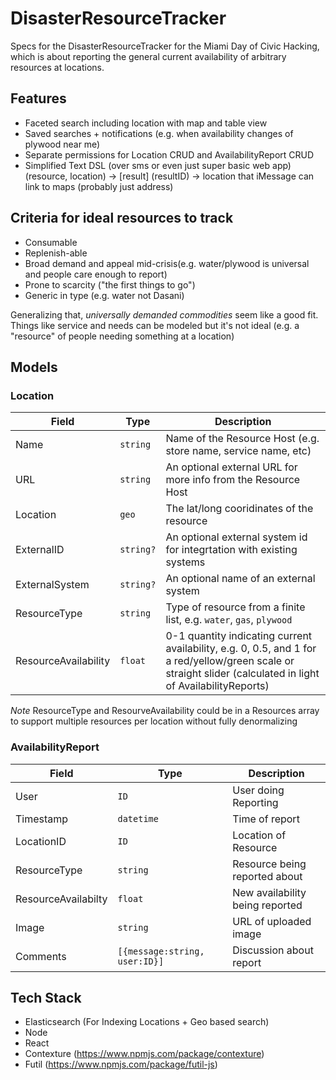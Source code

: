 # DisasterResourceTracker
Specs for the DisasterResourceTracker for the Miami Day of Civic Hacking, which is about reporting the general current availability of arbitrary resources at locations.

## Features
- Faceted search including location with map and table view
- Saved searches + notifications (e.g. when availability changes of plywood near me)
- Separate permissions for Location CRUD and AvailabilityReport CRUD
- Simplified Text DSL (over sms or even just super basic web app)
	(resource, location) -> [result]
	(resultID) -> location that iMessage can link to maps (probably just address)



## Criteria for ideal resources to track
- Consumable
- Replenish-able
- Broad demand and appeal mid-crisis(e.g. water/plywood is universal and people care enough to report)
- Prone to scarcity ("the first things to go")
- Generic in type (e.g. water not Dasani)

Generalizing that, *universally demanded commodities* seem like a good fit. Things like service and needs can be modeled but it's not ideal (e.g. a "resource" of people needing something at a location)


## Models

### Location
| Field | Type | Description |
| --- | -- | -- |
| Name | `string` | Name of the Resource Host (e.g. store name, service name, etc) |
| URL | `string` | An optional external URL for more info from the Resource Host |
| Location | `geo` | The lat/long cooridinates of the resource |
| ExternalID | `string?` | An optional external system id for integrtation with existing systems |
| ExternalSystem | `string?` | An optional name of an external system |
| ResourceType | `string` | Type of resource from a finite list, e.g. `water`, `gas`, `plywood` |
| ResourceAvailability | `float` | 0-1 quantity indicating current availability, e.g. 0, 0.5, and 1 for a red/yellow/green scale or straight slider (calculated in light of AvailabilityReports) |

*Note* ResourceType and ResourveAvailability could be in a Resources array to support multiple resources per location without fully denormalizing



### AvailabilityReport
| Field | Type | Description |
| --- | -- | -- |
| User | `ID` | User doing Reporting |
| Timestamp | `datetime` | Time of report |
| LocationID | `ID` | Location of Resource |
| ResourceType | `string` | Resource being reported about |
| ResourceAvailabilty | `float` | New availability being reported |
| Image | `string` | URL of uploaded image |
| Comments | `[{message:string, user:ID}]` | Discussion about report |




## Tech Stack
- Elasticsearch (For Indexing Locations + Geo based search)
- Node
- React
- Contexture (https://www.npmjs.com/package/contexture)
- Futil (https://www.npmjs.com/package/futil-js)

